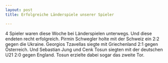 ```yaml
---
layout: post
title: Erfolgreiche Länderspiele unserer Spieler

---
```


4 Spieler waren diese Woche bei Länderspielen unterwegs. Und diese endeten recht erfolgreich. Pirmin Schwegler holte mit der Schweiz ein 2:2 gegen die Ukraine. Georgios Tzavellas siegte mit Griechenland 2:1 gegen Österreich. Und Sebastian Jung und Cenk Tosun siegten mit der deutschen U21 2:0 gegen England. Tosun erzielte dabei sogar das zweite Tor.


